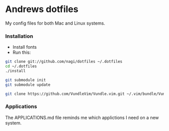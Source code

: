 # Andrews dotfiles

My config files for both Mac and Linux systems.

### Installation

* Install fonts
* Run this:

``` sh
git clone git://github.com/nagi/dotfiles ~/.dotfiles
cd ~/.dotfiles
./install

git submodule init
git submodule update

git clone https://github.com/VundleVim/Vundle.vim.git ~/.vim/bundle/Vundle.vim
```

### Applications

The APPLICATIONS.md file reminds me which applictions I need on a new system.
